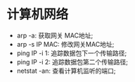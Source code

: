 # 计算机网络
- arp -a: 获取网关 MAC地址;
- arp -s IP MAC: 修改网关MAC地址;
- ping IP -i 1: 追踪数据包下一个传输路径;
- ping IP -i 2: 追踪数据包第二个传输路径;
- netstat -an: 查看计算机监听的端口;
